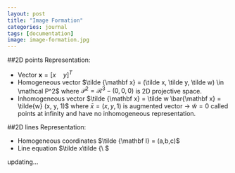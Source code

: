```yaml
---
layout: post
title: "Image Formation"
categories: journal
tags: [documentation]
image: image-formation.jpg
---
```

##2D points
Representation:
* Vector $\mathbf x=[x\quad y]^T$  
* Homogeneous vector  $\tilde {\mathbf x} = (\tilde x, \tilde y, \tilde w) \in \mathcal P^2$  where $\mathcal P^2 = \mathcal R^3 - (0,0,0)$ is 2D projective space.  
* Inhomogeneous vector $\tilde {\mathbf x} = \tilde w \bar{\mathbf x} = \tilde{w} (x, y, 1)$  where $\bar x = (x,y,1)$ is augmented vector -> $\tilde w = 0$ called points at infinity and have no inhomogeneous representation.  

##2D lines
Representation:
* Homogeneous coordinates $\tilde {\mathbf I} = (a,b,c)$
* Line equation $\tilde x\tilde {\ $

updating...


<!--stackedit_data:
eyJoaXN0b3J5IjpbLTQwMDY3Njc0MywtNjI0MTIwOTY3LDQxND
U2MjQ0OSwxMDM0NzcyMjgsLTIxMjkzMjgxMTEsMTcwNTE4OSwt
MjA0MzYzMTU0NywxMjI3MDQ0ODA5LDE1MTU3MDk0NDcsNjk3Mz
Q4MDAzLC0xMzI3NzM0OTk5LC0xNjYwOTI3OTM3LC0xOTgxMjc4
MDEwLC01MTk1NTk2NjYsMjA2MTI2MjM1MCwtNzU3NTk1MTIwLC
03NDI1NjEzNjNdfQ==
-->